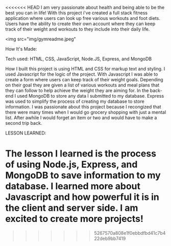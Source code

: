 <<<<<<< HEAD
I am very passionate about health and being able to be the best you can in life! With this project i've created a full stack fitness application where users can look up free various workouts and foot diets. Users have the ability to create their own account where they can keep track of their weight and workouts to they include into their daily life.

<img src="img/gymreadme.jpeg"


How It's Made:

Tech used: HTML, CSS, JavaScript, Node.JS, Express, and MongoDB

How I built this project is using HTML and CSS for markup text and styling. I used Javascript for the logic of the project. With Javascript I was able to create a form where users can keep track of their weight goals. Depending on their goal they are given a list of various workouts and meal plans that they can follow to help achieve the weight they are aiming for. In the back-end I used MongoDB to store any data I submitted to my database. Express was used to simplify the process of creating my database to store information. I was passionate about this project because I recongized that there were many times when I would go grocery shopping with just a mental list. After awhile I would forget an item or two and would have to make a second trip back.

LESSON LEARNED:

The lesson I learned is the process of using Node.js, Express, and MongoDB to save information to my database. I learned more about Javascript and how powerful it is in the client and server side. I am excited to create more projects!
=======

>>>>>>> 5267570a808e1f0ebbdfbd41c7b422deb9bb7419
